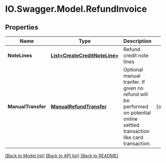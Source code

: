 # IO.Swagger.Model.RefundInvoice
## Properties

Name | Type | Description | Notes
------------ | ------------- | ------------- | -------------
**NoteLines** | [**List&lt;CreateCreditNoteLine&gt;**](CreateCreditNoteLine.md) | Refund credit note lines | 
**ManualTransfer** | [**ManualRefundTransfer**](ManualRefundTransfer.md) | Optional manual tranfer. If given no refund will be performed on potential online settled transaction like card transaction. | [optional] 

[[Back to Model list]](../README.md#documentation-for-models) [[Back to API list]](../README.md#documentation-for-api-endpoints) [[Back to README]](../README.md)

